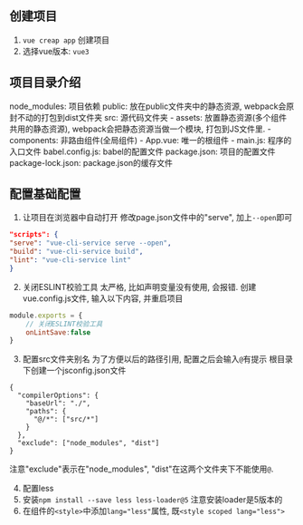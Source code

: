 ## 创建项目
1. `vue creap app` 创建项目
2. 选择vue版本: `vue3`


## 项目目录介绍

node_modules: 项目依赖
public: 放在public文件夹中的静态资源, webpack会原封不动的打包到dist文件夹
src: 源代码文件夹
    - assets: 放置静态资源(多个组件共用的静态资源), webpack会把静态资源当做一个模块, 打包到JS文件里.
    - components: 非路由组件(全局组件)
    - App.vue: 唯一的根组件
    - main.js: 程序的入口文件
babel.config.js: babel的配置文件
package.json: 项目的配置文件
package-lock.json: package.json的缓存文件


## 配置基础配置

1. 让项目在浏览器中自动打开
修改page.json文件中的"serve", 加上`--open`即可
```json
"scripts": {
"serve": "vue-cli-service serve --open",
"build": "vue-cli-service build",
"lint": "vue-cli-service lint"
}
```

2. 关闭ESLINT校验工具
太严格, 比如声明变量没有使用, 会报错.
创建vue.config.js文件, 输入以下内容, 并重启项目
```js
module.exports = {
    // 关闭ESLINT校验工具
    onLintSave:false
}
```

3. 配置src文件夹别名
为了方便以后的路径引用, 配置之后会输入`@`有提示
根目录下创建一个jsconfig.json文件
```
{
  "compilerOptions": {
    "baseUrl": "./",
    "paths": {
      "@/*": ["src/*"]
    }
  },
  "exclude": ["node_modules", "dist"]
}
```
注意"exclude"表示在"node_modules", "dist"在这两个文件夹下不能使用`@`.

4. 配置less
1. 安装`npm install --save less less-loader@5` 注意安装loader是5版本的
2. 在组件的`<style>`中添加`lang="less"`属性, 既`<style scoped lang="less">`
